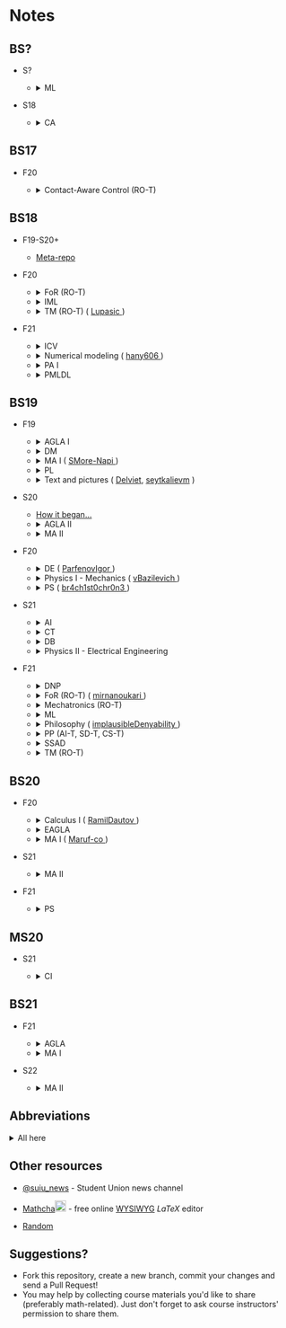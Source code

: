# Notes

## BS?
* S?

    * <details> <summary> ML </summary>

        * [Materials](https://github.com/yandexdataschool/MLatImperial2018)
* S18

    * <details> <summary> CA </summary>

        * [wiki](https://github.com/InnopolisStudents/wiki/tree/master/computer_architecture)

## BS17
* F20

    * <details> <summary> Contact-Aware Control (RO-T) </summary>

        * [Materials](https://github.com/SergeiSa/Contact-Aware-Control-Slides-Fall-2020)

## BS18
* F19-S20+

    * [Meta-repo](https://github.com/hany606/University-Courses-Repositories)

* F20

    * <details> <summary> FoR (RO-T) </summary>

        * [Materials](https://github.com/hany606/Introduction-to-Manipulators-FoR_Fall20IU)
    </details>

    * <details> <summary> IML </summary>

        * [Materials](https://github.com/hany606/Introduction-to-Machine-Learning-IML_Fall20IU)
    </details>

    * <details> <summary> TM (RO-T) ( <a href=https://github.com/Lupasic)> Lupasic </a>) </summary>

        * [Playlist](https://youtube.com/playlist?list=PLtFS7FHavVl8QCCHHN75k1RuBV8Ch7l5K) Labs
        * [Materials](https://github.com/hany606/TM_Fall20IU)
* F21

    * <details> <summary> ICV </summary>

        * [Materials](https://github.com/hany606/ICV_Fall21IU)
    </details>

    * <details> <summary> Numerical modeling ( <a href=https://github.com/hany606)> hany606 </a>) </summary>

        * [Materials](https://github.com/hany606/NM_Fall21IU)
    </details>

    * <details> <summary> PA I </summary>

        * [Materials](https://github.com/hany606/PAI_Fall21IU)
    </details>

    * <details> <summary> PMLDL </summary>

        * [Materials](https://github.com/hany606/PMLDL_Fall21IU)

## BS19
* F19
    * <details> <summary> AGLA I </summary>

        * [Materials](https://drive.google.com/drive/folders/1PfvdriF5lO0bA-6tFckQlBx18dd2yI7s?usp=sharing)
    </details>

    * <details> <summary> DM </summary>

        * [Materials](https://drive.google.com/drive/folders/1EO_7EBNVICSLRz3lw-PCUOMMla7f7nQA?usp=sharing)
    </details>

    * <details> <summary> MA I ( <a href=https://github.com/SMore-Napi> SMore-Napi </a>) </summary>

        * [Materials](https://drive.google.com/drive/folders/1FE7ZpD2TBKQRm3GY8fu8rMLBq1TqIIs7?usp=sharing)
    </details>

    * <details> <summary> PL </summary>

        * [Materials](https://drive.google.com/drive/folders/15obxaQVzCoCPdgL8a0Ox0Mvq_9oslLf6?usp=sharing)
    </details>

    * <details> <summary> Text and pictures ( <a href=https://github.com/Delviet> Delviet</a>, <a href=https://github.com/seytkalievm>seytkalievm</a> ) </summary>

        * [@b19lectut](http://t.me/b19lectut)
* S20

    * [How it began...](https://docs.google.com/spreadsheets/d/114FePEEj6Nrr9K4X5I8PyBfSbxn8VSk_O3lbiuxyC7M/edit?usp=sharing)

    </details>

    * <details> <summary> AGLA II </summary>

        * [Materials](https://drive.google.com/drive/folders/1p4472WLNddEza9TlJh7N285x6ogDQFEo?usp=sharing)
    </details>

    * <details> <summary> MA II </summary>

        * [Materials](https://drive.google.com/drive/folders/1lnqasIlQeh6MqU_ZFAeM-iMY_Ays3lZn?usp=sharing)
        * [Playlist](https://www.youtube.com/playlist?list=PLUI4rqPAsSEag1Wc9ohTtmZkovLuZMAEG)
* F20

    * <details> <summary> DE ( <a href=https://github.com/ParfenovIgor)> ParfenovIgor </a>) </summary>

        * [Materials](https://drive.google.com/drive/folders/1eRpXYHxxzr3VnzggUzAnNlFxEZzPhU8-?usp=sharing)
    </details>

    * <details> <summary> Physics I - Mechanics ( <a href=https://github.com/vBazilevich)> vBazilevich </a>) </summary>

        * [Materials](https://drive.google.com/drive/folders/1944F88l5Q4IASBIfb9EjeJSst68QBkkY?usp=sharing)
        * [Playlist](https://www.youtube.com/playlist?list=PLNh4MTycRwFC3nc0sv_0--T7OuLHxMkMK)
    </details>

    * <details> <summary> PS ( <a href=https://github.com/br4ch1st0chr0n3)> br4ch1st0chr0n3 </a>) </summary>

        * [Materials](https://drive.google.com/drive/folders/1AsRhU_FxUbyklH1D9wR5NLjcBPnf_Ld4?usp=sharing)
        * [Playlist](https://www.youtube.com/playlist?list=PLUI4rqPAsSEbWP1ov_FFfnPWZujSzF7jV)
* S21

    * <details> <summary> AI </summary>

        * [Playlist](https://youtube.com/playlist?list=PLB6s35Ya4Paovn_wKttoAg3IrHTZSPMjy)
    </details>
    
    * <details> <summary> CT </summary>
        * [Materials](https://drive.google.com/drive/folders/1fkxnvpBowT61iej6w15-3OeI_RPukGSE?usp=sharing)
        * [Repo](https://github.com/SergeiSa/Control-Theory-Slides-Spring-2021)
    </details>

    * <details> <summary> DB </summary>

        * [Materials](https://drive.google.com/drive/folders/1uiA06foyWJMMO7bjBMg4ER1OOOQz0dwD?usp=sharing)
        * [Playlist](https://youtube.com/playlist?list=PLB6s35Ya4ParNWZqsxD-j6MzP9nf7pV7t)
    </details>

    * <details> <summary> Physics II - Electrical Engineering </summary>

        * [Materials](https://drive.google.com/drive/folders/1MW2yzolVjqBX5qgSgpH0jviJmMehRsMx?usp=sharing)
* F21

    * <details> <summary> DNP </summary>

        * [Materials](https://drive.google.com/drive/folders/14Zy1w1O0XSmjfU8XOV32m2-uMRUJQVTG?usp=sharing)
    </details>

    * <details> <summary> FoR (RO-T) ( <a href=https://github.com/mirnanoukari> mirnanoukari </a>) </summary>

        * [Materials](https://github.com/br4ch1st0chr0n3/F21FoR)
        * [Assignments](https://github.com/mirnanoukari/FoR). Check Lab slides to install and run ROS lab
    </details>

    * <details> <summary> Mechatronics (RO-T) </summary>

        * [Materials](https://drive.google.com/drive/folders/1kCXXRrFo42oLzol7IgS1lzIbvblL9N-x?usp=sharing)
        * [Playlist](https://youtube.com/playlist?list=PLNh4MTycRwFB3b_Bd6XZIUu8RXOm3GXBW)
    </details>

    * <details> <summary> ML </summary>

        * [Materials](https://drive.google.com/drive/folders/1E6JHoA1fTWveVDAx27Q4qoedlZHA_Ump?usp=sharing)
        * Professor Khan highly recommended lab attendance
        * [Playlist](https://youtube.com/playlist?list=PLJHon32ieRbI8rwg3K9mdUfiBfSaeFreb) Best practices in Training Neural Networks
        * [Playlist](https://youtube.com/playlist?list=PLDtVwbUDS3WnlwDgpHnPVUvwDrjHNkRVh) Lectures
    </details>

    * <details> <summary> Philosophy ( <a href=https://github.com/implausibleDenyability)> implausibleDenyability </a>) </summary>

        * [Notes](https://orchid-creature-596.notion.site/Philosophy-cbd3fcb9b2984d3b93a6af48aef7f797)
    </details>

    * <details> <summary> PP (AI-T, SD-T, CS-T) </summary>

        * [Materials](https://github.com/ParfenovIgor/F21-Programming-Paradigms-Y-3)
    </details>

    * <details> <summary> SSAD </summary>

        * [Materials](https://drive.google.com/drive/folders/1kqhm1EKLcxxMUERUn7BhRtaV4yEWdp86?usp=sharing)
        * [Repo](https://github.com/yegor256/ssd16)
    </details>

    * <details> <summary> TM (RO-T) </summary>

        * [Materials](https://drive.google.com/drive/folders/1XCHrFHR_gR_kGcduNOUu9F1I9IaI1bME?usp=sharing)
        * [Playlist](https://youtube.com/playlist?list=PLtFS7FHavVl_DAnHFNvqVZMaEPHdYuhH6)
        * [Notes](https://www.mathcha.io/editor/D0kgysy7UqlHl4FW5YKO1IxK6nOdsENj9NPtoM1x2e)<img src="https://cdn.mathcha.io/resources/logo.png" width="20" title="hover text">

## BS20
* F20

    * <details> <summary> Calculus I ( <a href=https://github.com/RamilDautov)> RamilDautov </a>) </summary>

        * [Materials](https://drive.google.com/drive/folders/1dY7DyV1RA9Fsk4RrFUzYEbxIgd1tpwbx?usp=sharing)
        * [Playlist](https://youtube.com/playlist?list=PLUI4rqPAsSEbzrpqphMWQ06p70RtXRDwR)
    </details>

    * <details> <summary> EAGLA </summary>

        * [Playlist](https://youtube.com/playlist?list=PLtFS7FHavVl-VXiod2y_fZTAVClyEXB-0)
    </details>

    * <details> <summary> MA I ( <a href=https://github.com/Maruf-co)> Maruf-co </a>) </summary>

        * [Materials](https://drive.google.com/drive/folders/1mcCxkTXMLXvJQyKQhDyTsV3u95lbFLCf?usp=sharing)
        * [Playlist](https://www.youtube.com/playlist?list=PLUI4rqPAsSEa5OGnDRhGTRuznzkcAJUpv)
* S21

    * <details> <summary> MA II </summary>

        * [Materials](https://drive.google.com/drive/folders/1Tym4rFAEshjQhvDPenvpvyFgvOmV0Qo1?usp=sharing)
        * [Playlist](https://youtube.com/playlist?list=PLB6s35Ya4Pap_gvxY2TTxZmyZ6VluPGgQ)
* F21

    * <details> <summary> PS </summary>

        * [Materials](https://drive.google.com/drive/folders/1u7DMAik2yaQYIOvQ_Kbxaxa6ndWL9E8G?usp=sharing)

## MS20
* S21

    * <details> <summary> CI </summary>

        * [Playlist](https://youtu.be/YB-Pm6dPR7s)

## BS21
* F21

    * <details> <summary> AGLA </summary>

        * [Playlist](https://youtube.com/playlist?list=PLtFS7FHavVl8l4q7Z_ja2ajzr4pRGGvYZ)
    </details>

    * <details> <summary> MA I </summary>

        * [Solutions](https://www.mathcha.io/editor/kZ74DHn3TV4FNZIB5PDgqUvwDekuKwzLwQHNrVZr5)<img src="https://cdn.mathcha.io/resources/logo.png" width="20" title="Mathcha">
    </details>

* S22

    * <details> <summary> MA II </summary>

        * Probable Assignments - see materials of previous BS
        * [Solutions](https://www.mathcha.io/editor/z8JN2SMVfGXS9MH7K9y8Js3GE9NeI4W3O6KhNXLLxP)<img src="https://cdn.mathcha.io/resources/logo.png" width="20" title="Mathcha">
    </details>
    
## Abbreviations
<details> <summary> All here </summary>

* **AGLA** - Analytical Geometry & Linear Algebra
* **AI** - Artificial Intelligence
* **CA** - Computer Architecture
* **CI** - Computational Intelligence
* **CS** - Cybersecurity
* **CT** - Control Theory
* **DB** - Databases
* **DE** - Differential Equations
* **DM** - Discrete Math
* **DNP** - Distributed and Network Programming
* **EAGLA** - Essential AGLA
* **FoR** - Fundamentals of Robotics
* **ICV** - Introduction to Computer Vision
* **IML** - Introduction to ML
* **MA** - Mathematical Analysis
* **ML** - Machine Learning
* **PAI** - Practical AI
* **PL** - Philosophy (Logic)
* **PMLDL** - Practical Machine Learning and Deep Learning
* **PP** - Programming Paradigms
* **PS** - Probability & Statistics
* **SD** - Software Development
* **SSAD** - Software Systems Analysis and Development
* **TM** - Theoretical Mechanics
* **TrackName-T** - specific to TrackName track
</details>

## Other resources
* [@suiu_news](https://t.me/suiu_news) - Student Union news channel

* [Mathcha](https://www.mathcha.io/)<img src="https://cdn.mathcha.io/resources/logo.png" width="20" title="Mathcha"> - free online [WYSIWYG](https://youtu.be/OurIS30Fi_A) *LaTeX* editor

* [Random](./Random.md)

## Suggestions?
* Fork this repository, create a new branch, commit your changes and send a Pull Request!
* You may help by collecting course materials you'd like to share (preferably math-related). Just don't forget to ask course instructors' permission to share them.
